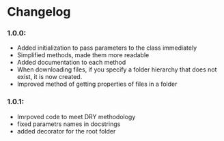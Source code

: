 # Changelog

### 1.0.0:
- Added initialization to pass parameters to the class immediately
- Simplified methods, made them more readable 
- Added documentation to each method
- When downloading files, if you specify a folder hierarchy that does not exist, it is now created.
- Improved method of getting properties of files in a folder

### 1.0.1:
- Imrpoved code to meet DRY methodology
- fixed parametrs names in docstrings
- added decorator for the root folder